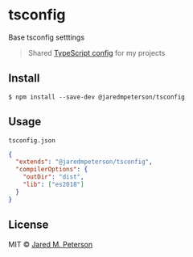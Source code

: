 # tsconfig

Base tsconfig setttings

> Shared [TypeScript config](https://www.typescriptlang.org/docs/handbook/tsconfig-json.html) for my projects

## Install

```
$ npm install --save-dev @jaredmpeterson/tsconfig
```

## Usage

`tsconfig.json`

```json
{
  "extends": "@jaredmpeterson/tsconfig",
  "compilerOptions": {
    "outDir": "dist",
    "lib": ["es2018"]
  }
}
```

## License

MIT © [Jared M. Peterson](https://www.jaredmpeterson.com)
